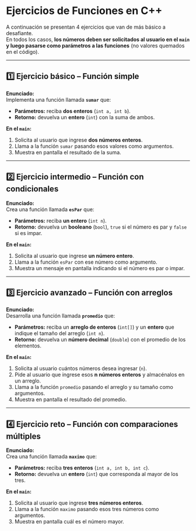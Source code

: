 # Ejercicios de Funciones en C++

A continuación se presentan 4 ejercicios que van de más básico a desafiante.  
En todos los casos, **los números deben ser solicitados al usuario en el `main` y luego pasarse como parámetros a las funciones** (no valores quemados en el código).

---

## 1️⃣ Ejercicio básico – Función simple

**Enunciado:**  
Implementa una función llamada **`sumar`** que:

- **Parámetros:** reciba **dos enteros** (`int a, int b`).
- **Retorno:** devuelva un **entero** (`int`) con la suma de ambos.

**En el `main`:**

1. Solicita al usuario que ingrese **dos números enteros**.
2. Llama a la función `sumar` pasando esos valores como argumentos.
3. Muestra en pantalla el resultado de la suma.

---

## 2️⃣ Ejercicio intermedio – Función con condicionales

**Enunciado:**  
Crea una función llamada **`esPar`** que:

- **Parámetros:** reciba **un entero** (`int n`).
- **Retorno:** devuelva un **booleano** (`bool`), `true` si el número es par y `false` si es impar.

**En el `main`:**

1. Solicita al usuario que ingrese **un número entero**.
2. Llama a la función `esPar` con ese número como argumento.
3. Muestra un mensaje en pantalla indicando si el número es par o impar.

---

## 3️⃣ Ejercicio avanzado – Función con arreglos

**Enunciado:**  
Desarrolla una función llamada **`promedio`** que:

- **Parámetros:** reciba un **arreglo de enteros** (`int[]`) y un **entero** que indique el tamaño del arreglo (`int n`).
- **Retorno:** devuelva un **número decimal** (`double`) con el promedio de los elementos.

**En el `main`:**

1. Solicita al usuario cuántos números desea ingresar (`n`).
2. Pide al usuario que ingrese esos **n números enteros** y almacénalos en un arreglo.
3. Llama a la función `promedio` pasando el arreglo y su tamaño como argumentos.
4. Muestra en pantalla el resultado del promedio.

---

## 4️⃣ Ejercicio reto – Función con comparaciones múltiples

**Enunciado:**  
Crea una función llamada **`maximo`** que:

- **Parámetros:** reciba **tres enteros** (`int a, int b, int c`).
- **Retorno:** devuelva un **entero** (`int`) que corresponda al mayor de los tres.

**En el `main`:**

1. Solicita al usuario que ingrese **tres números enteros**.
2. Llama a la función `maximo` pasando esos tres números como argumentos.
3. Muestra en pantalla cuál es el número mayor.
